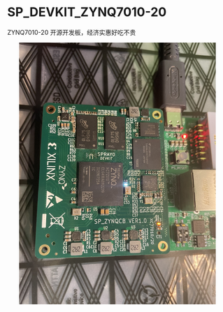 # SP_DEVKIT_ZYNQ7010-20
ZYNQ7010-20 开源开发板，经济实惠好吃不贵

<div align=center><img src=".\image\pcb_debug.jpeg" height = "600" alt="brd" />
